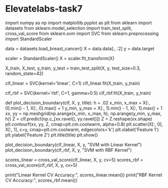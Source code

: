 # Elevatelabs-task7
import numpy as np
import matplotlib.pyplot as plt
from sklearn import datasets
from sklearn.model_selection import train_test_split, cross_val_score
from sklearn.svm import SVC
from sklearn.preprocessing import StandardScaler

data = datasets.load_breast_cancer()
X = data.data[:, :2]
y = data.target

scaler = StandardScaler()
X = scaler.fit_transform(X)

X_train, X_test, y_train, y_test = train_test_split(X, y, test_size=0.3, random_state=42)

clf_linear = SVC(kernel='linear', C=1)
clf_linear.fit(X_train, y_train)

clf_rbf = SVC(kernel='rbf', C=1, gamma=0.5)
clf_rbf.fit(X_train, y_train)

def plot_decision_boundary(clf, X, y, title):
    h = .02
    x_min, x_max = X[:, 0].min() - 1, X[:, 0].max() + 1
    y_min, y_max = X[:, 1].min() - 1, X[:, 1].max() + 1
    xx, yy = np.meshgrid(np.arange(x_min, x_max, h), np.arange(y_min, y_max, h))
    Z = clf.predict(np.c_[xx.ravel(), yy.ravel()])
    Z = Z.reshape(xx.shape)
    plt.contourf(xx, yy, Z, cmap=plt.cm.coolwarm, alpha=0.8)
    plt.scatter(X[:, 0], X[:, 1], c=y, cmap=plt.cm.coolwarm, edgecolors='k')
    plt.xlabel('Feature 1')
    plt.ylabel('Feature 2')
    plt.title(title)
    plt.show()

plot_decision_boundary(clf_linear, X, y, "SVM with Linear Kernel")
plot_decision_boundary(clf_rbf, X, y, "SVM with RBF Kernel")

scores_linear = cross_val_score(clf_linear, X, y, cv=5)
scores_rbf = cross_val_score(clf_rbf, X, y, cv=5)

print("Linear Kernel CV Accuracy:", scores_linear.mean())
print("RBF Kernel CV Accuracy:", scores_rbf.mean())
